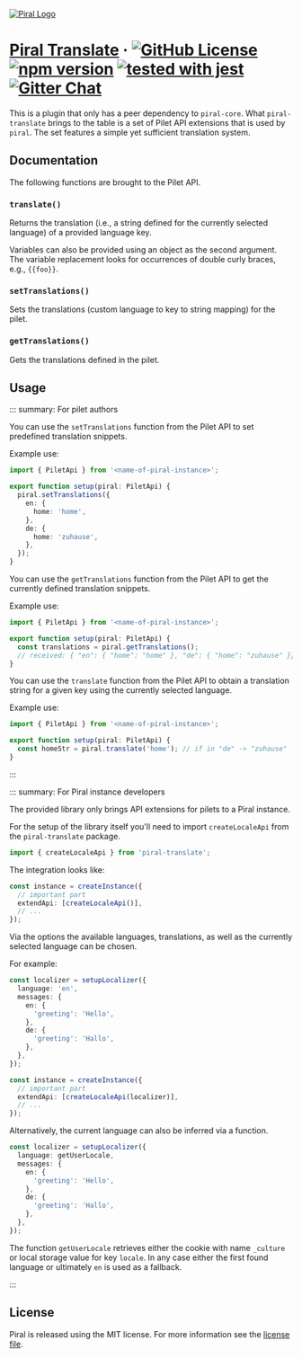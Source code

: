 [![Piral Logo](https://github.com/smapiot/piral/raw/master/docs/assets/logo.png)](https://piral.io)

# [Piral Translate](https://piral.io) &middot; [![GitHub License](https://img.shields.io/badge/license-MIT-blue.svg)](https://github.com/smapiot/piral/blob/master/LICENSE) [![npm version](https://img.shields.io/npm/v/piral-translate.svg?style=flat)](https://www.npmjs.com/package/piral-translate) [![tested with jest](https://img.shields.io/badge/tested_with-jest-99424f.svg)](https://jestjs.io) [![Gitter Chat](https://badges.gitter.im/gitterHQ/gitter.png)](https://gitter.im/piral-io/community)

This is a plugin that only has a peer dependency to `piral-core`. What `piral-translate` brings to the table is a set of Pilet API extensions that is used by `piral`. The set features a simple yet sufficient translation system.

## Documentation

The following functions are brought to the Pilet API.

### `translate()`

Returns the translation (i.e., a string defined for the currently selected language) of a provided language key.

Variables can also be provided using an object as the second argument. The variable replacement looks for occurrences of double curly braces, e.g., `{{foo}}`.

### `setTranslations()`

Sets the translations (custom language to key to string mapping) for the pilet.

### `getTranslations()`

Gets the translations defined in the pilet.

## Usage

::: summary: For pilet authors

You can use the `setTranslations` function from the Pilet API to set predefined translation snippets.

Example use:

```ts
import { PiletApi } from '<name-of-piral-instance>';

export function setup(piral: PiletApi) {
  piral.setTranslations({
    en: {
      home: 'home',
    },
    de: {
      home: 'zuhause',
    },
  });
}
```

You can use the `getTranslations` function from the Pilet API to get the currently defined translation snippets.

Example use:

```ts
import { PiletApi } from '<name-of-piral-instance>';

export function setup(piral: PiletApi) {
  const translations = piral.getTranslations();
  // received: { "en": { "home": "home" }, "de": { "home": "zuhause" }}
}
```

You can use the `translate` function from the Pilet API to obtain a translation string for a given key using the currently selected language.

Example use:

```ts
import { PiletApi } from '<name-of-piral-instance>';

export function setup(piral: PiletApi) {
  const homeStr = piral.translate('home'); // if in "de" -> "zuhause"
}
```

:::

::: summary: For Piral instance developers

The provided library only brings API extensions for pilets to a Piral instance.

For the setup of the library itself you'll need to import `createLocaleApi` from the `piral-translate` package.

```ts
import { createLocaleApi } from 'piral-translate';
```

The integration looks like:

```ts
const instance = createInstance({
  // important part
  extendApi: [createLocaleApi()],
  // ...
});
```

Via the options the available languages, translations, as well as the currently selected language can be chosen.

For example:

```ts
const localizer = setupLocalizer({
  language: 'en',
  messages: {
    en: {
      'greeting': 'Hello',
    },
    de: {
      'greeting': 'Hallo',
    },
  },
});

const instance = createInstance({
  // important part
  extendApi: [createLocaleApi(localizer)],
  // ...
});
```

Alternatively, the current language can also be inferred via a function.

```ts
const localizer = setupLocalizer({
  language: getUserLocale,
  messages: {
    en: {
      'greeting': 'Hello',
    },
    de: {
      'greeting': 'Hallo',
    },
  },
});
```

The function `getUserLocale` retrieves either the cookie with name `_culture` or local storage value for key `locale`. In any case either the first found language or ultimately `en` is used as a fallback.

:::

## License

Piral is released using the MIT license. For more information see the [license file](./LICENSE).
